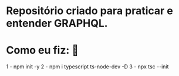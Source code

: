 # Repositório criado para praticar e entender GRAPHQL.

# Como eu fiz: 🚀

1 - npm init -y
2 - npm i typescript ts-node-dev -D
3 - npx tsc --init
